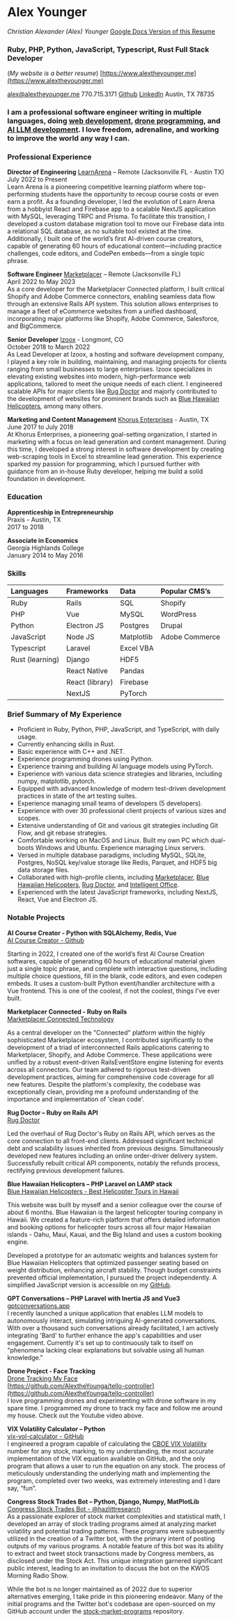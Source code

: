 # Alex Younger

*Christian Alexander (Alex) Younger*				[Google Docs Version of this Resume](https://docs.google.com/document/d/1xaebeC0PrJee5jfqY1wSgAbTAqwNHdstd-Zer0BVZww/edit?usp=sharing)

### Ruby, PHP, Python, JavaScript, Typescript, Rust Full Stack Developer

(*My website is a better resume*)  [https://www.alextheyounger.me](https://www.alextheyounger.me) 

[alex@alextheyounger.me](mailto:alex@alextheyounger.me)		770.715.3171	 [Github](https://github.com/AlextheYounga)		[LinkedIn](https://www.linkedin.com/in/alexyounger/) 		Austin, TX 78735

### I am a professional software engineer writing in multiple languages, doing [web development](https://alextheyounger.me/projects), [drone programming](https://www.youtube.com/watch?v=VTdS4-Tas6E), and [AI LLM development](https://gptconversations.app/). I love freedom, adrenaline, and working to improve the world any way I can.

### Professional Experience

**Director of Engineering** [LearnArena](https://learnarena.com/) – Remote (Jacksonville FL \- Austin TX)  
July 2022 to Present  
Learn Arena is a pioneering competitive learning platform where top-performing students have the opportunity to recoup course costs or even earn a profit. As a founding developer, I led the evolution of Learn Arena from a hobbyist React and Firebase app to a scalable NextJS application with MySQL, leveraging TRPC and Prisma. To facilitate this transition, I developed a custom database migration tool to move our Firebase data into a relational SQL database, as no suitable tool existed at the time. Additionally, I built one of the world’s first AI-driven course creators, capable of generating 60 hours of educational content—including practice challenges, code editors, and CodePen embeds—from a single topic phrase. 

**Software Engineer** [Marketplacer](https://www.marketplacer.com/) – Remote (Jacksonville FL)  
April 2022 to May 2023  
As a core developer for the Marketplacer Connected platform, I built critical Shopify and Adobe Commerce connectors, enabling seamless data flow through an extensive Rails API system. This solution allows enterprises to manage a fleet of eCommerce websites from a unified dashboard, incorporating major platforms like Shopify, Adobe Commerce, Salesforce, and BigCommerce.

**Senior Developer** [Izoox](https://www.izoox.com/) \- Longmont, CO  
October 2018 to March 2022  
As Lead Developer at Izoox, a hosting and software development company, I played a key role in building, maintaining, and managing projects for clients ranging from small businesses to large enterprises. Izoox specializes in elevating existing websites into modern, high-performance web applications, tailored to meet the unique needs of each client. I engineered scalable APIs for major clients like [Rug Doctor](https://www.rugdoctor.com/) and majorly contributed to the development of websites for prominent brands such as [Blue Hawaiian Helicopters](https://www.bluehawaiian.com/en), among many others.  
   
**Marketing and Content Management** [Khorus Enterprises](https://www.khorus.com/) \- Austin, TX  
June 2017 to July 2018  
At Khorus Enterprises, a pioneering goal-setting organization, I started in marketing with a focus on lead generation and content management. During this time, I developed a strong interest in software development by creating web-scraping tools in Excel to streamline lead generation. This experience sparked my passion for programming, which I pursued further with guidance from an in-house Ruby developer, helping me build a solid foundation in development.

### Education

**Apprenticeship in Entrepreneurship**  
Praxis \- Austin, TX  
2017 to 2018  
   
**Associate in Economics**  
Georgia Highlands College  
January 2014 to May 2016  
 

### Skills

| Languages | Frameworks | Data | Popular CMS’s |
| :---- | :---- | :---- | :---- |
| Ruby | Rails | SQL | Shopify |
| PHP | Vue | MySQL | WordPress |
| Python | Electron JS | Postgres | Drupal |
| JavaScript | Node JS | Matplotlib | Adobe Commerce |
| Typescript | Laravel | Excel VBA |   |
| Rust (learning) | Django | HDF5 |   |
|   | React Native | Pandas |   |
|   | React (library) | Firebase |   |
|   | NextJS | PyTorch |   |

 

### Brief Summary of My Experience

* Proficient in Ruby, Python, PHP, JavaScript, and TypeScript, with daily usage.   
* Currently enhancing skills in Rust.  
* Basic experience with C++ and .NET.  
* Experience programming drones using Python.  
* Experience training and building AI language models using PyTorch.  
* Experience with various data science strategies and libraries, including numpy, matplotlib, pytorch.  
* Equipped with advanced knowledge of modern test-driven development practices in state of the art testing suites.  
* Experience managing small teams of developers (5 developers).  
* Experience with over 30 professional client projects of various sizes and scopes.  
* Extensive understanding of Git and various git strategies including Git Flow, and git rebase strategies.  
* Comfortable working on MacOS and Linux. Built my own PC which dual-boots Windows and Ubuntu. Experience managing Linux servers.  
* Versed in multiple database paradigms, including MySQL, SQLite, Postgres, NoSQL key/value storage like Redis, Parquet, and HDF5 big data storage files.  
* Collaborated with high-profile clients, including [Marketplacer](https://www.marketplacer.com/), [Blue Hawaiian Helicopters](https://www.bluehawaiian.com/en), [Rug Doctor](https://www.rugdoctor.com/), and [Intelligent Office](https://www.intelligentoffice.com/).  
* Experienced with the latest JavaScript frameworks, including NextJS, React, Vue and Electron JS.

 

### Notable Projects

**AI Course Creator \- Python with SQLAlchemy, Redis, Vue**  
[AI Course Creator \- Github](https://github.com/AlextheYounga/ai-course-creator)  
   
Starting in 2022, I created one of the world’s first AI Course Creation softwares, capable of generating 60 hours of educational material given just a single topic phrase, and complete with interactive questions, including multiple choice questions, fill in the blank, code editors, and even codepen embeds. It uses a custom-built Python event/handler architecture with a Vue frontend. This is one of the coolest, if not the coolest, things I’ve ever built.

**Marketplacer Connected \- Ruby on Rails**  
[Marketplacer Connected Technology](https://www.marketplacer.com/implementation/connected/)  
   
As a central developer on the "Connected" platform within the highly sophisticated Marketplacer ecosystem, I contributed significantly to the development of a triad of interconnected Rails applications catering to Marketplacer, Shopify, and Adobe Commerce. These applications were unified by a robust event-driven RailsEventStore engine listening for events across all connectors. Our team adhered to rigorous test-driven development practices, aiming for comprehensive code coverage for all new features. Despite the platform's complexity, the codebase was exceptionally clean, providing me a profound understanding of the importance and implementation of 'clean code'.

**Rug Doctor – Ruby on Rails API**  
[Rug Doctor](https://www.rugdoctor.com/)  
   
Led the overhaul of Rug Doctor's Ruby on Rails API, which serves as the core connection to all front-end clients. Addressed significant technical debt and scalability issues inherited from previous designs. Simultaneously developed new features including an online order-driver delivery system. Successfully rebuilt critical API components, notably the refunds process, rectifying previous development failures.  
   
**Blue Hawaiian Helicopters – PHP Laravel on LAMP stack**  
[Blue Hawaiian Helicopters \- Best Helicopter Tours in Hawaii](https://www.bluehawaiian.com/en)  
   
This website was built by myself and a senior colleague over the course of about 6 months. Blue Hawaiian is the largest helicopter touring company in Hawaii. We created a feature-rich platform that offers detailed information and booking options for helicopter tours across all four major Hawaiian islands \- Oahu, Maui, Kauai, and the Big Island​​ and uses a custom booking engine.

Developed a prototype for an automatic weights and balances system for Blue Hawaiian Helicopters that optimized passenger seating based on weight distribution, enhancing aircraft stability. Though budget constraints prevented official implementation, I pursued the project independently. A simplified JavaScript version is accessible on my [GitHub](https://github.com/AlextheYounga/helicopter-weights-balance-calculator).

**GPT Conversations – PHP Laravel with Inertia JS and Vue3**  
[gptconversations.app](https://gptconversations.app/)  
I recently launched a unique application that enables LLM models to autonomously interact, simulating intriguing AI-generated conversations. With over a thousand such conversations already facilitated, I am actively integrating 'Bard' to further enhance the app's capabilities and user engagement. Currently it's set up to continuously talk to itself on "phenomena lacking clear explanations but solvable using all human knowledge."

**Drone Project \- Face Tracking**  
[Drone Tracking My Face](https://www.youtube.com/watch?v=VTdS4-Tas6E)  
[https://github.com/AlextheYounga/tello-controller](https://github.com/AlextheYounga/tello-controller)  
I love programming drones and experimenting with drone software in my spare time. I programmed my drone to track my face and follow me around my house. Check out the Youtube video above.

**VIX Volatility Calculator – Python**  
[vix-vol-calculator \- GitHub](https://github.com/AlextheYounga/vix-vol-calculator)  
I engineered a program capable of calculating the [CBOE VIX Volatility](https://cdn.cboe.com/resources/futures/vixwhite.pdf?msclkid=89949b97aa2b11ecadebe38bb86dc6ae) number for any stock, marking, to my understanding, the most accurate implementation of the VIX equation available on GitHub, and the only program that allows a user to run the equation on any stock. The process of meticulously understanding the underlying math and implementing the program, completed over two weeks, was extremely interesting and I dare say, “fun”.

**Congress Stock Trades Bot – Python, Django, Numpy, MatPlotLib**  
[Congress Stock Trades Bot \- @hazlittresearch](https://twitter.com/hazlittresearch)  
As a passionate explorer of stock market complexities and statistical math, I developed an array of stock trading programs aimed at analyzing market volatility and potential trading patterns. These programs were subsequently utilized in the creation of a Twitter bot, with the primary intent of posting outputs of my various programs. A notable feature of this bot was its ability to extract and tweet stock transactions made by Congress members, as disclosed under the Stock Act. This unique integration garnered significant public interest, leading to an invitation to discuss the bot on the KWOS Morning Radio Show.

While the bot is no longer maintained as of 2022 due to superior alternatives emerging, I take pride in this pioneering endeavor. Many of the initial programs and the Twitter bot's codebase are open-sourced on my GitHub account under the [stock-market-programs](https://github.com/AlextheYounga/fractal-markets-lab) repository. 

